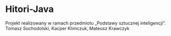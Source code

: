 # Hitori-Java
Projekt realizowany w ramach przedmiotu „Podstawy sztucznej inteligencji”. Tomasz Suchodolski, Kacper Klimczuk, Mateusz Krawczyk

